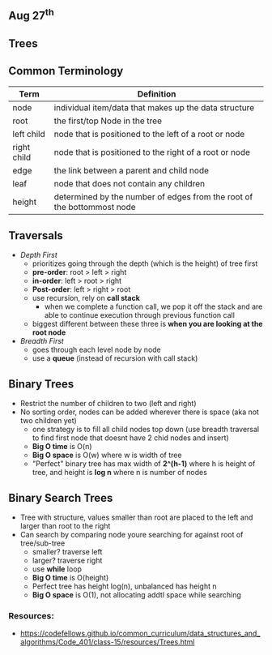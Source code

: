 ## Aug 27<sup>th</sup>
## Trees

## Common Terminology

|    **Term**    | **Definition**  |
| -------------- | ----------- |
| node           | individual item/data that makes up the data structure |
| root           | the first/top Node in the tree |
| left child     | node that is positioned to the left of a root or node  |
| right child    | node that is positioned to the right of a root or node |
| edge           | the link between a parent and child node |
| leaf           | node that does not contain any children |
| height         | determined by the number of edges from the root of the bottommost node |

## Traversals
- *Depth First*
  - prioritizes going through the depth (which is the height) of tree first
  - **pre-order**: root > left > right
  - **in-order**: left > root > right
  - **Post-order**: left > right > root
  - use recursion, rely on **call stack**
    - when we complete a function call, we pop it off the stack and are able to continue execution through previous function call
  - biggest different between these three is **when you are looking at the root node**
- *Breadth First*
  - goes through each level node by node
  - use a **queue** (instead of recursion with call stack)

## Binary Trees
- Restrict the number of children to two (left and right)
- No sorting order, nodes can be added wherever there is space (aka not two children yet)
  - one strategy is to fill all child nodes top down (use breadth traversal to find first node that doesnt have 2 chid nodes and insert)
  - **Big O time** is O(n)
  - **Big O space** is O(w) where w is width of tree
  - "Perfect" binary tree has max width of **2^(h-1)** where h is height of tree, and height is **log n** where n is number of nodes

## Binary Search Trees
- Tree with structure, values smaller than root are placed to the left and larger than root to the right
- Can search by comparing node youre searching for against root of tree/sub-tree
  - smaller? traverse left
  - larger? traverse right
  - use **while** loop
  - **Big O time** is O(height)
  - Perfect tree has height log(n), unbalanced has height n
  - **Big O space** is O(1), not allocating addtl space while searching

### Resources:
- https://codefellows.github.io/common_curriculum/data_structures_and_algorithms/Code_401/class-15/resources/Trees.html
